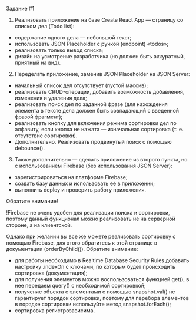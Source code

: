 Задание #1

1. Реализовать приложение на базе Create React App — страницу со списком дел (Todo list):

-   содержание одного дела — небольшой текст;
-   использовать JSON Placeholder с ручкой (endpoint) «todos»;
-   реализовать только вывод списка;
-   дизайн на усмотрение разработчика (но должен быть аккуратный, приятный на вид).

2. Переделать приложение, заменив JSON Placeholder на JSON Server:

-   начальный список дел отсутствует (пустой массив);
-   реализовать CRUD-операции, добавить возможность добавления, изменения и удаления дела;
-   реализовать поиск дел по заданной фразе (для нахождения элемента в тексте дела должен быть совпадающий с введенной фразой фрагмент);
-   реализовать кнопку для включения режима сортировки дел по алфавиту, если кнопка не нажата — изначальная сортировка (т. е. отсутствие сортировки).
-   Дополнительно. Реализовать продвинутый поиск с помощью debounce().

3. Также дополнительно — сделать приложение из второго пункта, но с использованием Firebase (без использования JSON Server):

-   зарегистрироваться на платформе Firebase;
-   создать базу данных и использовать её в приложении;
-   выполнить deploy и проверить работу приложения.

Обратите внимание!

!Firebase не очень удобен для реализации поиска и сортировки, поэтому данный функционал можно реализовать не на серверной стороне, а на клиентской.

Однако при желании вы все же можете реализовать сортировку с помощью Firebase, для этого обратитесь к этой странице в документации (orderByChild()). Обратите внимание:

-   для работы необходимо в Realtime Database Security Rules добавить настройку .indexOn с ключами, по которым будет происходить сортировка (документация);
-   для получения элементов можно воспользоваться функцией get(), в нее передаем query() с необходимой сортировкой;
-   получение объекта с элементами с помощью snapshot.val() не гарантирует порядок сортировки, поэтому для перебора элементов в порядке сортировки используйте метод snapshot.forEach();
-   сортировка регистрозависима.

